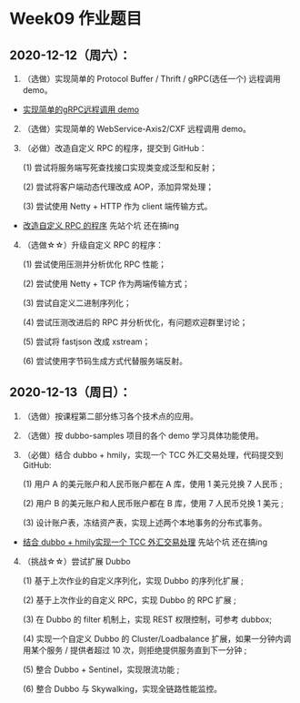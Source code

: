 # Week09 作业题目

## 2020-12-12（周六）：

1. （选做）实现简单的 Protocol Buffer / Thrift / gRPC(选任一个) 远程调用 demo。
- [实现简单的gRPC远程调用 demo](/Week_09/grpc-demo/README.md)

2. （选做）实现简单的 WebService-Axis2/CXF 远程调用 demo。

3. （必做）改造自定义 RPC 的程序，提交到 GitHub：

    (1) 尝试将服务端写死查找接口实现类变成泛型和反射；

    (2) 尝试将客户端动态代理改成 AOP，添加异常处理；

    (3) 尝试使用 Netty + HTTP 作为 client 端传输方式。


- [改造自定义 RPC 的程序](/Week_09/rpcfx)   先站个坑 还在搞ing


4. （选做☆☆）升级自定义 RPC 的程序：

    (1) 尝试使用压测并分析优化 RPC 性能；

    (2) 尝试使用 Netty + TCP 作为两端传输方式；

    (3) 尝试自定义二进制序列化；

    (4) 尝试压测改进后的 RPC 并分析优化，有问题欢迎群里讨论；

    (5) 尝试将 fastjson 改成 xstream；

    (6) 尝试使用字节码生成方式代替服务端反射。


## 2020-12-13（周日）：

1. （选做）按课程第二部分练习各个技术点的应用。

2. （选做）按 dubbo-samples 项目的各个 demo 学习具体功能使用。

3. （必做）结合 dubbo + hmily，实现一个 TCC 外汇交易处理，代码提交到 GitHub:

    (1) 用户 A 的美元账户和人民币账户都在 A 库，使用 1 美元兑换 7 人民币 ;

    (2) 用户 B 的美元账户和人民币账户都在 B 库，使用 7 人民币兑换 1 美元 ;

    (3) 设计账户表，冻结资产表，实现上述两个本地事务的分布式事务。

- [结合 dubbo + hmily实现一个 TCC 外汇交易处理](/Week_09/springboot-dubbo-demo)  先站个坑 还在搞ing

4. （挑战☆☆）尝试扩展 Dubbo

    (1) 基于上次作业的自定义序列化，实现 Dubbo 的序列化扩展 ;

    (2) 基于上次作业的自定义 RPC，实现 Dubbo 的 RPC 扩展 ;

    (3) 在 Dubbo 的 filter 机制上，实现 REST 权限控制，可参考 dubbox;

    (4) 实现一个自定义 Dubbo 的 Cluster/Loadbalance 扩展，如果一分钟内调用某个服务 / 提供者超过 10 次，则拒绝提供服务直到下一分钟 ;

    (5) 整合 Dubbo + Sentinel，实现限流功能 ;

    (6) 整合 Dubbo 与 Skywalking，实现全链路性能监控。

